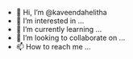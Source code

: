 - 👋 Hi, I’m @kaveendahelitha
- 👀 I’m interested in ...
- 🌱 I’m currently learning ...
- 💞️ I’m looking to collaborate on ...
- 📫 How to reach me ...

<!---
kaveendahelitha/kaveendahelitha is a ✨ special ✨ repository because its `README.md` (this file) appears on your GitHub profile.
You can click the Preview link to take a look at your changes.
--->
